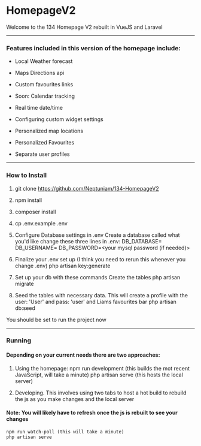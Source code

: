 # HomepageV2
Welcome to the 134 Homepage V2 rebuilt in VueJS and Laravel

------

### Features included in this version of the homepage include:
* Local Weather forecast
* Maps Directions api
* Custom favourites links
* Soon: Calendar tracking
* Real time date/time

* Configuring custom widget settings
* Personalized map locations
* Personalized Favourites
* Separate user profiles

------

### How to Install
1. git clone https://github.com/Neptuniam/134-HomepageV2
2. npm install
3. composer install
4. cp .env.example .env

5. Configure Database settings in .env
    Create a database called what you'd like
    change these three lines in .env:
        DB_DATABASE=<the db you just created>
        DB_USERNAME=<your mysql username>
        DB_PASSWORD=<your mysql password (if needed)>

6. Finalize your .env set up (I think you need to rerun this whenever you change .env)
    php artisan key:generate

7. Set up your db with these commands
    Create the tables
        php artisan migrate

8. Seed the tables with necessary data.
    This will create a profile with the user: 'User' and pass: 'user' and Liams favourites bar
        php artisan db:seed

You should be set to run the project now

------

### Running
#### Depending on your current needs there are two approaches:

1. Using the homepage:
    npm run development (this builds the mot recent JavaScript, will take a minute)
    php artisan serve (this hosts the local server)

2. Developing. This involves using two tabs to host a hot build to rebuild the js as you make changes and the local server
#### Note: You will likely have to refresh once the js is rebuilt to see your changes
    npm run watch-poll (this will take a minute)
    php artisan serve
